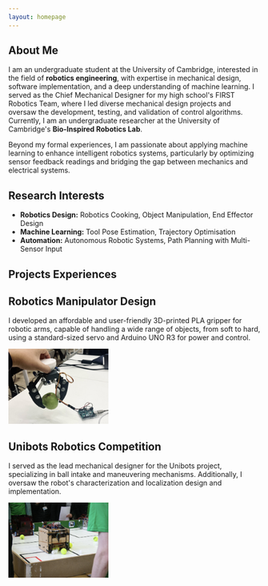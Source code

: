 ```yaml
---
layout: homepage
---
```


## About Me
I am an undergraduate student at the University of Cambridge, interested in the field of <strong>robotics engineering</strong>, with expertise in mechanical design, software implementation, and a deep understanding of machine learning. I served as the Chief Mechanical Designer for my high school's FIRST Robotics Team, where I led diverse mechanical design projects and oversaw the development, testing, and validation of control algorithms. Currently, I am an undergraduate researcher at the University of Cambridge's <strong>Bio-Inspired Robotics Lab</strong>.

Beyond my formal experiences, I am passionate about applying machine learning to enhance intelligent robotics systems, particularly by optimizing sensor feedback readings and bridging the gap between mechanics and electrical systems.



## Research Interests

- **Robotics Design:** Robotics Cooking, Object Manipulation, End Effector Design
- **Machine Learning:** Tool Pose Estimation, Trajectory Optimisation
- **Automation:** Autonomous Robotic Systems, Path Planning with Multi-Sensor Input



<!-- ## Publications

Coming soon... -->

<!-- - **Mnemonics Training: Multi-Class Incremental Learning without Forgetting**
  <br>
  **Yaoyao Liu**, Yuting Su, An-An Liu, Bernt Schiele, Qianru Sun
  <br>
  IEEE Conference on Computer Vision and Pattern Recognition. **CVPR 2020**.
  <br>
  [[PDF](https://arxiv.org/pdf/2002.10211.pdf)] [[Code](https://github.com/yaoyao-liu/mnemonics)] <strong><i style="color:#e74d3c">Oral Presentation</i></strong>
 -->



## Projects Experiences

<html lang="en">
<head>
    <meta charset="UTF-8">
    <meta name="viewport" content="width=device-width, initial-scale=1.0">
    <link rel="stylesheet" type="text/css" href="styles.css">
    <title>Text and Picture with Border</title>
</head>
<body>
    <div class="container">
        <div class="text">
            <h2>Robotics Manipulator Design</h2>
            <p>I developed an affordable and user-friendly 3D-printed PLA gripper for robotic arms, capable of handling a wide range of objects, from soft to hard, using a standard-sized servo and Arduino UNO R3 for power and control. </p>
        </div>
        <div class="image">
            <img src="assets/img/gripper.png" alt="gripper" width="200">
        </div>
    </div>
</body>
</html>

<html lang="en">
<head>
    <meta charset="UTF-8">
    <meta name="viewport" content="width=device-width, initial-scale=1.0">
    <link rel="stylesheet" type="text/css" href="styles.css">
    <title>Text and Picture with Border</title>
</head>
<body>
    <div class="container">
        <div class="text">
            <h2>Unibots Robotics Competition</h2>
            <p>I served as the lead mechanical designer for the Unibots project, specializing in ball intake and maneuvering mechanisms. Additionally, I oversaw the robot's characterization and localization design and implementation. </p>
        </div>
        <div class="image">
            <img src="assets/img/unibots.png" alt="unibots" width="200">
        </div>
    </div>
</body>
</html>
